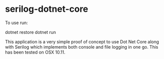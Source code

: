 # serilog-dotnet-core

To use run:

dotnet restore
dotnet run

This application is a very simple proof of concept to use Dot Net Core along with Serilog which implements both console and file logging in one go. This has been tested on OSX 10.11.
